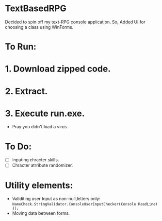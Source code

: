 # TextBasedRPG

Decided to spin off my text-RPG console application. So,
Added UI for choosing a class using WinForms.

# To Run:
# 1. Download zipped code. 
# 2. Extract.
# 3. Execute run.exe.
* Pray you didn't load a virus.

# To Do: 
* [ ] Inputing chracter skills.
* [ ] Chracter atrribute randomizer.

# Utility elements:
- Validiting user Input as non-null,letters only:
 `NameCheck.StringValidator.ConsoleUserInputChecker(Console.ReadLine()); `
- Moving data between forms.

